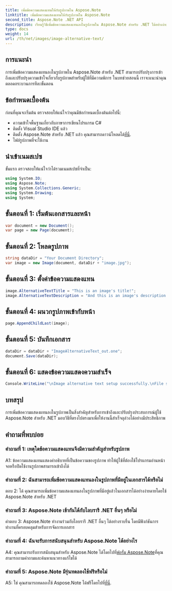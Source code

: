```yaml
---
title: เพิ่มข้อความแสดงแทนให้กับรูปภาพใน Aspose.Note
linktitle: เพิ่มข้อความแสดงแทนให้กับรูปภาพใน Aspose.Note
second_title: Aspose.Note .NET API
description: เรียนรู้วิธีเพิ่มข้อความแสดงแทนลงในรูปภาพใน Aspose.Note สำหรับ .NET ได้อย่างง่ายดาย ปรับปรุงการเข้าถึงและปรับปรุงประสบการณ์ผู้ใช้ด้วยคำแนะนำทีละขั้นตอนนี้
type: docs
weight: 14
url: /th/net/images/image-alternative-text/
---
```

## การแนะนำ

การเพิ่มข้อความแสดงแทนลงในรูปภาพใน Aspose.Note สำหรับ .NET สามารถปรับปรุงการเข้าถึงและปรับปรุงความเข้าใจเกี่ยวกับรูปภาพสำหรับผู้ใช้ที่มีความพิการ ในบทช่วยสอนนี้ เราจะแนะนำคุณตลอดกระบวนการทีละขั้นตอน

## ข้อกำหนดเบื้องต้น

ก่อนที่คุณจะเริ่มต้น ตรวจสอบให้แน่ใจว่าคุณมีข้อกำหนดเบื้องต้นต่อไปนี้:

- ความเข้าใจพื้นฐานเกี่ยวกับภาษาการเขียนโปรแกรม C#
- ติดตั้ง Visual Studio IDE แล้ว
-  ติดตั้ง Aspose.Note สำหรับ .NET แล้ว คุณสามารถดาวน์โหลดได้[ที่นี่](https://releases.aspose.com/note/net/).
- ไฟล์รูปภาพที่จะใช้งาน

## นำเข้าเนมสเปซ

ขั้นแรก ตรวจสอบให้แน่ใจว่าได้รวมเนมสเปซที่จำเป็น:

```csharp
using System.IO;
using Aspose.Note;
using System.Collections.Generic;
using System.Drawing;
using System;
```

## ขั้นตอนที่ 1: เริ่มต้นเอกสารและหน้า

```csharp
var document = new Document();
var page = new Page(document);
```

## ขั้นตอนที่ 2: โหลดรูปภาพ

```csharp
string dataDir = "Your Document Directory";
var image = new Image(document, dataDir + "image.jpg");
```

## ขั้นตอนที่ 3: ตั้งค่าข้อความแสดงแทน

```csharp
image.AlternativeTextTitle = "This is an image's title!";
image.AlternativeTextDescription = "And this is an image's description!";
```

## ขั้นตอนที่ 4: ผนวกรูปภาพเข้ากับหน้า

```csharp
page.AppendChildLast(image);
```

## ขั้นตอนที่ 5: บันทึกเอกสาร

```csharp
dataDir = dataDir + "ImageAlternativeText_out.one";
document.Save(dataDir);
```

## ขั้นตอนที่ 6: แสดงข้อความแสดงความสำเร็จ

```csharp
Console.WriteLine("\nImage alternative text setup successfully.\nFile saved at " + dataDir); 
```

## บทสรุป

การเพิ่มข้อความแสดงแทนลงในรูปภาพเป็นสิ่งสำคัญสำหรับการเข้าถึงและปรับปรุงประสบการณ์ผู้ใช้ Aspose.Note สำหรับ .NET มอบวิธีที่ตรงไปตรงมาเพื่อให้งานนี้สำเร็จลุล่วงได้อย่างมีประสิทธิภาพ

## คำถามที่พบบ่อย

### คำถามที่ 1: เหตุใดข้อความแสดงแทนจึงมีความสำคัญสำหรับรูปภาพ

A1: ข้อความแสดงแทนแสดงคำอธิบายที่เป็นข้อความของรูปภาพ ทำให้ผู้ใช้ที่ต้องใช้โปรแกรมอ่านหน้าจอหรือปิดใช้งานรูปภาพสามารถเข้าถึงได้

### คำถามที่ 2: ฉันสามารถเพิ่มข้อความแสดงแทนลงในรูปภาพที่มีอยู่ในเอกสารได้หรือไม่

ตอบ 2: ได้ คุณสามารถเพิ่มข้อความแสดงแทนลงในรูปภาพที่มีอยู่แล้วในเอกสารได้อย่างง่ายดายโดยใช้ Aspose.Note สำหรับ .NET

### คำถามที่ 3: Aspose.Note เข้ากันได้กับไลบรารี .NET อื่นๆ หรือไม่

คำตอบ 3: Aspose.Note ทำงานร่วมกับไลบรารี .NET อื่นๆ ได้อย่างราบรื่น โดยมีฟังก์ชันการทำงานที่ครอบคลุมสำหรับการจัดการเอกสาร

### คำถามที่ 4: ฉันจะรับการสนับสนุนสำหรับ Aspose.Note ได้อย่างไร

 A4: คุณสามารถรับการสนับสนุนสำหรับ Aspose.Note ได้โดยไปที่[ฟอรั่ม Aspose.Note](https://forum.aspose.com/c/note/28)ที่คุณสามารถถามคำถามและค้นหาแนวทางแก้ไขได้

### คำถามที่ 5: Aspose.Note มีรุ่นทดลองใช้ฟรีหรือไม่

A5: ใช่ คุณสามารถทดลองใช้ Aspose.Note ได้ฟรีโดยไปที่[ที่นี่](https://releases.aspose.com/).